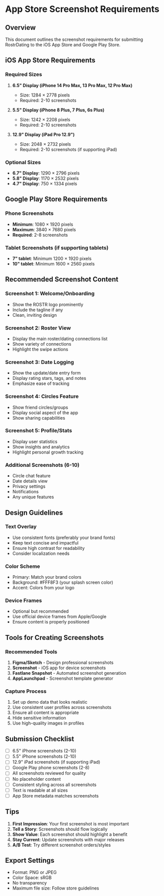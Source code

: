 # App Store Screenshot Requirements

## Overview
This document outlines the screenshot requirements for submitting RostrDating to the iOS App Store and Google Play Store.

## iOS App Store Requirements

### Required Sizes
1. **6.5" Display (iPhone 14 Pro Max, 13 Pro Max, 12 Pro Max)**
   - Size: 1284 × 2778 pixels
   - Required: 2-10 screenshots

2. **5.5" Display (iPhone 8 Plus, 7 Plus, 6s Plus)**
   - Size: 1242 × 2208 pixels
   - Required: 2-10 screenshots

3. **12.9" Display (iPad Pro 12.9")**
   - Size: 2048 × 2732 pixels
   - Required: 2-10 screenshots (if supporting iPad)

### Optional Sizes
- **6.7" Display**: 1290 × 2796 pixels
- **5.8" Display**: 1170 × 2532 pixels
- **4.7" Display**: 750 × 1334 pixels

## Google Play Store Requirements

### Phone Screenshots
- **Minimum**: 1080 × 1920 pixels
- **Maximum**: 3840 × 7680 pixels
- **Required**: 2-8 screenshots

### Tablet Screenshots (if supporting tablets)
- **7" tablet**: Minimum 1200 × 1920 pixels
- **10" tablet**: Minimum 1600 × 2560 pixels

## Recommended Screenshot Content

### Screenshot 1: Welcome/Onboarding
- Show the ROSTR logo prominently
- Include the tagline if any
- Clean, inviting design

### Screenshot 2: Roster View
- Display the main roster/dating connections list
- Show variety of connections
- Highlight the swipe actions

### Screenshot 3: Date Logging
- Show the update/date entry form
- Display rating stars, tags, and notes
- Emphasize ease of tracking

### Screenshot 4: Circles Feature
- Show friend circles/groups
- Display social aspect of the app
- Show sharing capabilities

### Screenshot 5: Profile/Stats
- Display user statistics
- Show insights and analytics
- Highlight personal growth tracking

### Additional Screenshots (6-10)
- Circle chat feature
- Date details view
- Privacy settings
- Notifications
- Any unique features

## Design Guidelines

### Text Overlay
- Use consistent fonts (preferably your brand fonts)
- Keep text concise and impactful
- Ensure high contrast for readability
- Consider localization needs

### Color Scheme
- Primary: Match your brand colors
- Background: #FFF8F3 (your splash screen color)
- Accent: Colors from your logo

### Device Frames
- Optional but recommended
- Use official device frames from Apple/Google
- Ensure content is properly positioned

## Tools for Creating Screenshots

### Recommended Tools
1. **Figma/Sketch** - Design professional screenshots
2. **Screenshot** - iOS app for device screenshots
3. **Fastlane Snapshot** - Automated screenshot generation
4. **AppLaunchpad** - Screenshot template generator

### Capture Process
1. Set up demo data that looks realistic
2. Use consistent user profiles across screenshots
3. Ensure all content is appropriate
4. Hide sensitive information
5. Use high-quality images in profiles

## Submission Checklist

- [ ] 6.5" iPhone screenshots (2-10)
- [ ] 5.5" iPhone screenshots (2-10)
- [ ] 12.9" iPad screenshots (if supporting iPad)
- [ ] Google Play phone screenshots (2-8)
- [ ] All screenshots reviewed for quality
- [ ] No placeholder content
- [ ] Consistent styling across all screenshots
- [ ] Text is readable at all sizes
- [ ] App Store metadata matches screenshots

## Tips

1. **First Impression**: Your first screenshot is most important
2. **Tell a Story**: Screenshots should flow logically
3. **Show Value**: Each screenshot should highlight a benefit
4. **Stay Current**: Update screenshots with major releases
5. **A/B Test**: Try different screenshot orders/styles

## Export Settings

- Format: PNG or JPEG
- Color Space: sRGB
- No transparency
- Maximum file size: Follow store guidelines